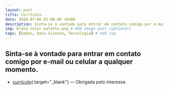 ```yaml
---
layout: post
title: Currículo.
date: 2020-07-06 01:00:00 +0300
description: Sinta-se à vontade para entrar em contato comigo por e-mail a qualquer momento. # Add post description (optional)
img: brand color palette.png # Add image post (optional)
tags: [Dados, Data Science, Tecnologia] # add tag
---
```


## Sinta-se à vontade para entrar em contato comigo por e-mail ou celular a qualquer momento.

*  [currículo](https://drive.google.com/file/d/1XHNxPhIa_U6FcVznmuWZEE4pAPWMZ9Dp/view?usp=sharing){:target="_blank"} — Obrigada pelo interesse.